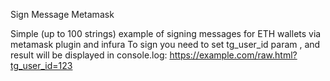 Sign Message Metamask

Simple (up to 100 strings) example of signing messages for ETH wallets via metamask plugin and infura
To sign you need to set tg_user_id param , and result will be displayed in console.log: https://example.com/raw.html?tg_user_id=123